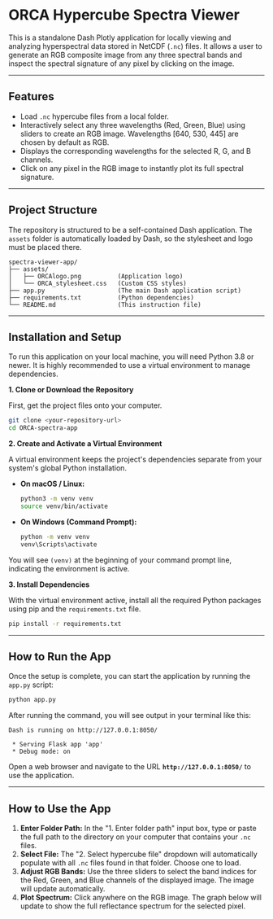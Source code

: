 # ORCA Hypercube Spectra Viewer

This is a standalone Dash Plotly application for locally viewing and analyzing hyperspectral data stored in NetCDF (`.nc`) files. It allows a user to generate an RGB composite image from any three spectral bands and inspect the spectral signature of any pixel by clicking on the image.

---

## Features

-   Load `.nc` hypercube files from a local folder.
-   Interactively select any three wavelengths (Red, Green, Blue) using sliders to create an RGB image. Wavelengths [640, 530, 445] are chosen by default as RGB.
-   Displays the corresponding wavelengths for the selected R, G, and B channels.
-   Click on any pixel in the RGB image to instantly plot its full spectral signature.

---

## Project Structure

The repository is structured to be a self-contained Dash application. The `assets` folder is automatically loaded by Dash, so the stylesheet and logo must be placed there.

```
spectra-viewer-app/
├── assets/
│   ├── ORCAlogo.png          (Application logo)
│   └── ORCA_stylesheet.css   (Custom CSS styles)
├── app.py                    (The main Dash application script)
├── requirements.txt          (Python dependencies)
└── README.md                 (This instruction file)
```

---

## Installation and Setup

To run this application on your local machine, you will need Python 3.8 or newer. It is highly recommended to use a virtual environment to manage dependencies.

**1. Clone or Download the Repository**

First, get the project files onto your computer.
```bash
git clone <your-repository-url>
cd ORCA-spectra-app
```

**2. Create and Activate a Virtual Environment**

A virtual environment keeps the project's dependencies separate from your system's global Python installation.

*   **On macOS / Linux:**
    ```bash
    python3 -m venv venv
    source venv/bin/activate
    ```

*   **On Windows (Command Prompt):**
    ```bash
    python -m venv venv
    venv\Scripts\activate
    ```
    
You will see `(venv)` at the beginning of your command prompt line, indicating the environment is active.

**3. Install Dependencies**

With the virtual environment active, install all the required Python packages using pip and the `requirements.txt` file.

```bash
pip install -r requirements.txt
```

---

## How to Run the App

Once the setup is complete, you can start the application by running the `app.py` script:

```bash
python app.py
```

After running the command, you will see output in your terminal like this:

```
Dash is running on http://127.0.0.1:8050/

 * Serving Flask app 'app'
 * Debug mode: on
```

Open a web browser and navigate to the URL **`http://127.0.0.1:8050/`** to use the application.

---

## How to Use the App

1.  **Enter Folder Path:** In the "1. Enter folder path" input box, type or paste the full path to the directory on your computer that contains your `.nc` files.
2.  **Select File:** The "2. Select hypercube file" dropdown will automatically populate with all `.nc` files found in that folder. Choose one to load.
3.  **Adjust RGB Bands:** Use the three sliders to select the band indices for the Red, Green, and Blue channels of the displayed image. The image will update automatically.
4.  **Plot Spectrum:** Click anywhere on the RGB image. The graph below will update to show the full reflectance spectrum for the selected pixel.
